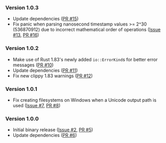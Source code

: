 ### Version 1.0.3

* Update dependencies ([PR #15])
* Fix panic when parsing nanosecond timestamp values >= 2^30 (536870912) due to incorrect mathematical order of operations ([Issue #13], [PR #16])

### Version 1.0.2

* Make use of Rust 1.83's newly added `io::ErrorKind`s for better error messages ([PR #10])
* Update dependencies ([PR #11])
* Fix new clippy 1.83 warnings ([PR #12])

### Version 1.0.1

* Fix creating filesystems on Windows when a Unicode output path is used ([Issue #7], [PR #8])

### Version 1.0.0

* Initial binary release ([Issue #2], [PR #5])
* Update dependencies ([PR #6])

[Issue #2]: https://github.com/chenxiaolong/afsr/issues/2
[Issue #7]: https://github.com/chenxiaolong/afsr/issues/7
[Issue #13]: https://github.com/chenxiaolong/afsr/issues/13
[PR #5]: https://github.com/chenxiaolong/afsr/pull/5
[PR #6]: https://github.com/chenxiaolong/afsr/pull/6
[PR #8]: https://github.com/chenxiaolong/afsr/pull/8
[PR #10]: https://github.com/chenxiaolong/afsr/pull/10
[PR #11]: https://github.com/chenxiaolong/afsr/pull/11
[PR #12]: https://github.com/chenxiaolong/afsr/pull/12
[PR #15]: https://github.com/chenxiaolong/afsr/pull/15
[PR #16]: https://github.com/chenxiaolong/afsr/pull/16
